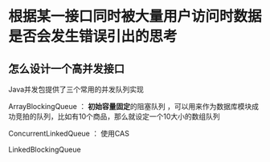 # 根据某一接口同时被大量用户访问时数据是否会发生错误引出的思考

<!--more-->

## 怎么设计一个高并发接口

   Java并发包提供了三个常用的并发队列实现

ArrayBlockingQueue ： **初始容量固定**的阻塞队列 ，可以用来作为数据库模块成功竞拍的队列，比如有10个商品，那么就设定一个10大小的数组队列 

ConcurrentLinkedQueue ： 使用CAS

LinkedBlockingQueue 
